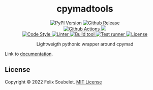 <h1 align="center">
  <b>cpymadtools</b>
</h1>

<p align="center">
  <!-- PyPi Version -->
  <a href="https://pypi.org/project/cpymadtools">
    <img alt="PyPI Version" src="https://img.shields.io/pypi/v/cpymadtools?label=PyPI&logo=PyPI">
  </a>

  <!-- Github Release -->
  <a href="https://github.com/fsoubelet/cpymadtools/releases">
    <img alt="Github Release" src="https://img.shields.io/github/v/release/fsoubelet/cpymadtools?color=orange&label=Release&logo=Github">
  </a>

  <br/>

  <!-- Github Actions Build -->
  <a href="https://github.com/fsoubelet/cpymadtools/actions?query=workflow%3A%22Cron+Testing%22">
    <img alt="Github Actions" src="https://github.com/fsoubelet/cpymadtools/workflows/Tests/badge.svg">
  </a>

  <!-- Code Coverage -->
  <a href="https://codecov.io/gh/fsoubelet/cpymadtools">
    <img src="https://codecov.io/gh/fsoubelet/cpymadtools/branch/master/graph/badge.svg?token=6SO90F2MJI"/>
  </a>

  <br/>

  <!-- Code style -->
  <a href="https://github.com/psf/Black">
    <img alt="Code Style" src="https://img.shields.io/badge/Code%20Style-Black-9cf.svg">
  </a>

  <!-- Linter -->
  <a href="https://github.com/PyCQA/pylint">
    <img alt="Linter" src="https://img.shields.io/badge/Linter-Pylint-ce963f.svg">
  </a>

  <!-- Build tool -->
  <a href="https://github.com/pypa/hatch">
    <img alt="Build tool" src="https://img.shields.io/badge/Build%20Tool-Hatch-4e5dc8.svg">
  </a>

  <!-- Test runner -->
  <a href="https://github.com/pytest-dev/pytest">
    <img alt="Test runner" src="https://img.shields.io/badge/Test%20Runner-Pytest-ce963f.svg">
  </a>

  <!-- License -->
  <a href="https://github.com/fsoubelet/cpymadtools/blob/master/LICENSE">
    <img alt="License" src="https://img.shields.io/github/license/fsoubelet/cpymadtools?color=9cf&label=License">
  </a>
</p>

<p align="center">
  Lightweigth pythonic wrapper around cpymad
</p>


Link to [documentation].

## License

Copyright &copy; 2022 Felix Soubelet. [MIT License](LICENSE)

[documentation]: https://fsoubelet.github.io/cpymadtools/
